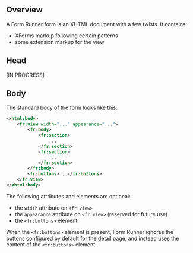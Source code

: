 ## Overview

A Form Runner form is an XHTML document with a few twists. It contains:

- XForms markup following certain patterns
- some extension markup for the view

## Head

[IN PROGRESS]

## Body

The standard body of the form looks like this:

```xml
<xhtml:body>
    <fr:view width="..." appearance="...">
        <fr:body>
            <fr:section>
                ...
            </fr:section>
            <fr:section>
                ...
            </fr:section>
        </fr:body>
        <fr:buttons>...</fr:buttons>
    </fr:view>
</xhtml:body>
```

The following attributes and elements are optional:

- the `width` attribute on `<fr:view>`
- the `appearance` attribute on `<fr:view>` (reserved for future use)
- the `<fr:buttons>` element

When the `<fr:buttons>` element is present, Form Runner ignores the buttons configured by default for the detail page, and instead uses the content of the `<fr:buttons>` element.